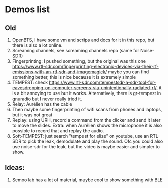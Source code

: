 # Demos list

## Old

1. OpenBTS, I have some vm and scrips and docs for it in this repo, but there is
   also a lot online.
2. Screaming channels, see screaming channels repo (same for Noise-SDR)
3. Fingerprinting: I pushed something, but the original was this one 
   https://www.rtl-sdr.com/fingerprinting-electronic-devices-via-their-rf-emissions-with-an-rtl-sdr-and-imagemagick/
   maybe you can find something better, this is nice because it is extremely
simple
4. TEMPEST: check
   https://www.rtl-sdr.com/tempestsdr-a-sdr-tool-for-eavesdropping-on-computer-screens-via-unintentionally-radiated-rf/,
   it is a bit annoying to use but it works.
   Alternatively, there is gr-tempest in gnuradio but I never really tried it.
5. Relay: Aurélien has the cable
6. Then maybe some fingerprinting of wifi scans from phones and laptops,
   but it was not great 
7. Replay: using URH, record a command from the clicker and send it later to 
   move the slides. Extra: when Aurélien shows the microphone it is also
   possible to record that and replay the audio.
8. Soft-TEMPEST: just search "tempest for elize" on youtube, use an RTL-SDR
   to pick the leak, demodulate and play the sound.
   Ofc you could also use noise-sdr for the leak, but the video
   is maybe easier and simpler to show.

## Ideas:

1. Semoo lab has a lot of material, maybe cool to show something with BLE 
